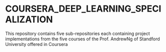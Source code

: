 # COURSERA_DEEP_LEARNING_SPECIALIZATION
This repository contains five sub-repositories each containing project implementations from the five courses of the Prof. AndrewNg of Standford University offered in Coursera
